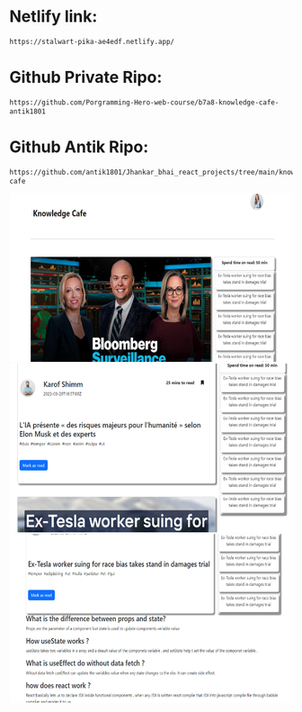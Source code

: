 # Netlify link:
```
https://stalwart-pika-ae4edf.netlify.app/
```
# Github Private Ripo:
```
https://github.com/Porgramming-Hero-web-course/b7a8-knowledge-cafe-antik1801
```
# Github Antik Ripo:
```
https://github.com/antik1801/Jhankar_bhai_react_projects/tree/main/knowledge-cafe
```
<img src="./screen-shot/1.PNG" style="height: 300px; width: 100%">
<img src="./screen-shot/2.PNG" style="height: 300px; width: 100%">
<img src="./screen-shot/3.PNG" style="height: 300px; width: 100%">